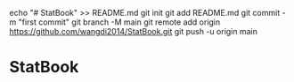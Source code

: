 echo "# StatBook" >> README.md
git init
git add README.md
git commit -m "first commit"
git branch -M main
git remote add origin https://github.com/wangdi2014/StatBook.git
git push -u origin main

# StatBook
